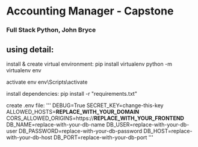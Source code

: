 # Accounting Manager - Capstone
### Full Stack Python, John Bryce

## using detail:
install & create virtual environment:
pip install virtualenv
python -m virtualenv env

activate env
env\Scripts\activate

install dependencies:
pip install -r "requirements.txt"

create .env file:
'''
DEBUG=True
SECRET_KEY=change-this-key
ALLOWED_HOSTS=__REPLACE_WITH_YOUR_DOMAIN__
CORS_ALLOWED_ORIGINS=https://__REPLACE_WITH_YOUR_FRONTEND__
DB_NAME=replace-with-your-db-name
DB_USER=replace-with-your-db-user
DB_PASSWORD=replace-with-your-db-password
DB_HOST=replace-with-your-db-host
DB_PORT=replace-with-your-db-port
'''